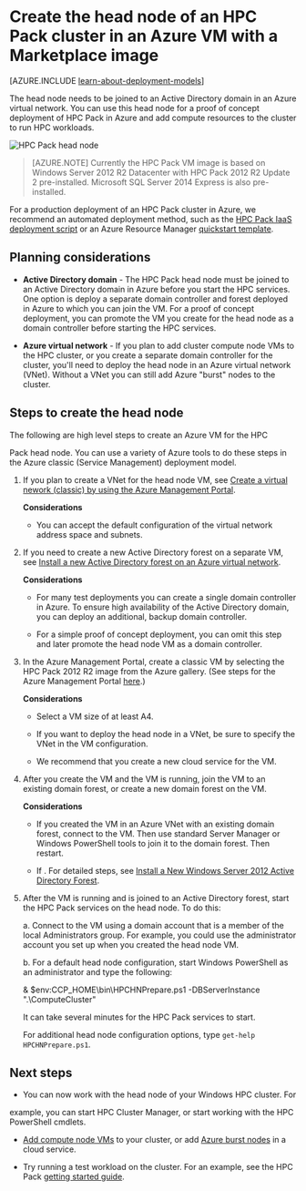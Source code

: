 <properties
 pageTitle="Create an HPC Pack head node in an Azure VM | Azure"
 description="Learn how to use the Azure Management Portal and the Resource Manager deployment model to create a Microsoft HPC Pack head node in an Azure VM."
 services="virtual-machines"
 documentationCenter=""
 authors="dlepow"
 manager="timlt"
 editor=""
 tags="azure-resource-manager,hpc-pack"/>
<tags
	ms.service="virtual-machines"
	ms.date="02/04/2016"
	wacn.date=""/>

# Create the head node of an HPC Pack cluster in an Azure VM with a Marketplace image


[AZURE.INCLUDE [learn-about-deployment-models](../includes/learn-about-deployment-models-classic-include.md)] 

The head node needs to be joined to an Active Directory domain in an Azure virtual network. You can use this head node for a proof of concept deployment of HPC Pack in Azure and add compute resources to the cluster to run HPC workloads.

![HPC Pack head node][headnode]

>[AZURE.NOTE] Currently the HPC Pack
VM image is based on Windows Server 2012 R2 Datacenter with HPC
Pack 2012 R2 Update 2 pre-installed. Microsoft SQL Server 2014 Express
is also pre-installed.


For a production deployment of an HPC Pack cluster in Azure, we recommend an automated deployment method, such as the [HPC Pack IaaS deployment
script](/documentation/articles/virtual-machines-hpcpack-cluster-powershell-script) or an Azure Resource Manager [quickstart template](https://azure.microsoft.com/documentation/templates/).

## Planning considerations


* **Active Directory domain** - The HPC Pack head node must be joined to an Active Directory domain in Azure before you start the HPC services. One option is deploy a separate domain controller and forest deployed in Azure to which you can join the VM. For a proof of concept deployment, you can promote the VM you create for the head node as a domain controller before starting the HPC services.

* **Azure virtual network** - If you plan to add cluster compute node VMs to the HPC cluster, or you create a separate domain controller for the cluster, you'll need to deploy the head node in an Azure virtual network (VNet). Without a VNet you can still add Azure "burst" nodes to the cluster.

## Steps to create the head node

The following are high level steps to create an Azure VM for the HPC

Pack head node. You can use a variety of Azure tools to do these steps in the Azure classic (Service Management) deployment model.


1. If you plan to create a VNet for the head node VM, see [Create a virtual nework (classic) by using the Azure Management Portal](/documentation/articles/virtual-networks-create-vnet-classic-pportal).

    **Considerations**

    * You can accept the default configuration of the virtual network address space and subnets.
    
2. If you need to create a new Active Directory forest on a separate VM, see [Install a new Active Directory forest on an Azure virtual network](/documentation/articles/active-directory-new-forest-virtual-machine).

    **Considerations**

    * For many test deployments you can create a single domain controller in Azure. To ensure high availability of the Active Directory domain, you can deploy an additional, backup domain controller.

    * For a simple proof of concept deployment, you can omit this step and later promote the head node VM as a domain controller.

3. In the Azure Management Portal, create a classic VM by selecting the HPC Pack 2012 R2 image from the Azure gallery. (See steps for the Azure Management Portal [here](/documentation/articles/virtual-machines-windows-tutorial-classic-portal).)

    **Considerations**

    * Select a VM size of at least A4.

    * If you want to deploy the head node in a VNet, be sure to specify the VNet in the VM configuration.

    * We recommend that you create a new cloud service for the VM.

4. After you create the VM and the VM is running, join the VM to an existing domain forest, or create a new domain forest on the VM.

    **Considerations**

    * If you created the VM in an Azure VNet with an existing domain forest, connect to the VM. Then use standard Server Manager or Windows PowerShell tools to join it to the domain forest. Then restart.

    * If . For detailed steps, see [Install a New Windows Server 2012 Active Directory Forest](https://technet.microsoft.com/zh-cn/library/jj574166.aspx).

5. After the VM is running and is joined to an Active Directory forest, start the HPC Pack services on the head node. To do this:

    a. Connect to the VM using a domain account that is a member of the local Administrators group. For example, you could use the administrator account you set up when you created the head node VM.

    b. For a default head node configuration, start Windows PowerShell as an administrator and type the following:

    & $env:CCP_HOME\bin\HPCHNPrepare.ps1 -DBServerInstance ".\ComputeCluster"

    It can take several minutes for the HPC Pack services to start.

    For additional head node configuration options, type `get-help HPCHNPrepare.ps1`.


## Next steps

* You can now work with the head node of your Windows HPC cluster. For

example, you can start HPC Cluster Manager, or start working with the
HPC PowerShell cmdlets.

* [Add compute node VMs](/documentation/articles/virtual-machines-hpcpack-cluster-node-manage) to your cluster, or add [Azure burst nodes](/documentation/articles/virtual-machines-hpcpack-cluster-node-burst) in a cloud service.

* Try running a test workload on the cluster. For an example, see the HPC Pack [getting started guide](https://technet.microsoft.com/zh-cn/library/jj884144).

<!--Image references-->
[headnode]: ./media/virtual-machines-hpcpack-cluster-headnode/headnode.png
